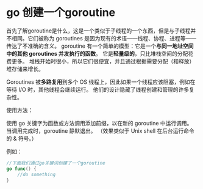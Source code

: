 # go 创建一个goroutine
首先了解goroutine是什么，这是一个类似于子线程的一个东西，但是与子线程并不相同。它们被称为 goroutines 是因为现有的术语——线程、协程、进程等——传达了不准确的含义。 goroutine 有一个简单的模型：它是一个**与同一地址空间中的其他 goroutines 并发执行的函数**。 它是**轻量级的**，只比堆栈空间的分配花费更多。 堆栈开始时很小，所以它们很便宜，并且通过根据需要分配（和释放）堆存储来增长。

Goroutines 被**多路复用**到多个 OS 线程上，因此如果一个线程应该阻塞，例如在等待 I/O 时，其他线程会继续运行。 他们的设计隐藏了线程创建和管理的许多复杂性。

使用方法：

使用 go 关键字为函数或方法调用添加前缀，以在新的 goroutine 中运行调用。 当调用完成时，goroutine 静默退出。 （效果类似于 Unix shell 在后台运行命令的 & 符号。）

例如：
```go
//下面我们通过go关键词创建了一个goroutine
go func() {
    //do something
}